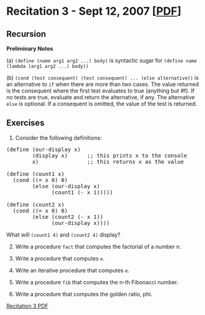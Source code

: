 Recitation 3 - Sept 12, 2007 [[PDF](http://www.yahoo.com)]
================================== 

Recursion
--------- 

**Preliminary Notes**

(a) `(define (name arg1 arg2 ...) body)` is syntactic sugar for `(define name (lambda (arg1 arg2 ...) body))`

(b) `(cond (test consequent) (test consequent) ... (else alternative))` is an alternative to `if` when there are more than two cases. The value returned is the consequent where the first test evaluates to true (anything but #f). If no tests are true, evaluate and return the alternative, if any. The alternative `else` is optional. If a consequent is omitted, the value of the test is returned.

Exercises
--------- 

1. Consider the following definitions:

<pre>
(define (our-display x)
        (display x)      ;; this prints x to the console
        x)               ;; this returns x as the value

(define (count1 x)
  (cond ((= x 0) 0)
        (else (our-display x)
              (count1 (- x 1)))))

(define (count2 x)
  (cond ((= x 0) 0)
        (else (count2 (- x 1))
              (our-display x))))
</pre>

What will `(count1 4)` and `(count2 4)` display?

2. Write a procedure `fact` that computes the factorial of a number n.

3. Write a procedure that computes `e`.

4. Write an iterative procedure that computes `e`.

5. Write a procedure `fib` that computes the n-th Fibonacci number.

6. Write a procedure that computes the golden ratio, phi.

[Recitation 3 PDF](http://people.csail.mit.edu/jastr/6001/fall07/r03.pdf)